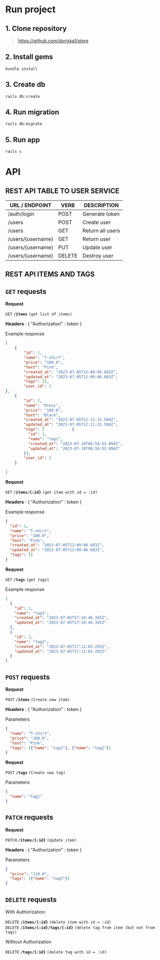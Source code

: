 # Run project

## 1. Clone repository

> https://github.com/doriska1/store

## 2. Install gems

`bundle install`

## 3. Create db

`rails db:create`

## 4. Run migration

`rails db:migrate`

## 5. Run app

`rails s`

# API

## REST API TABLE TO USER SERVICE

URL / ENDPOINT    |    VERB    |    DESCRIPTION   
----------------- | ---------- | -------------- 
/auth/login       |    POST    | Generate token
/users            |    POST    | Create user      
/users            |    GET     | Return all users
/users/{username} |    GET     | Return user      
/users/{username} |    PUT     | Update user      
/users/{username} |   DELETE   | Destroy user     

## REST API ITEMS AND TAGS

## <code>GET</code> requests

**Request**
 <summary><code>GET</code> <code><b>/items</b></code> <code>(get list of items)</code></summary>

**Headers** : { "Authorization" : token }

 Example response

```json
[
    {
        "id": 1,
        "name": "T-shirt",
        "price": "100.0",
        "text": "Pink",
        "created_at": "2023-07-05T12:09:06.683Z",
        "updated_at": "2023-07-05T12:09:06.683Z",
        "tags": [],
        "user_id": 2
},
    {
        "id": 2,
        "name": "Dress",
        "price": "100.0",
        "text": "Black",
        "created_at": "2023-07-05T12:11:15.504Z",
        "updated_at": "2023-07-05T12:11:15.504Z",
        "tags": [            {
          "id": 1,
          "name": "tag1",
          "created_at": "2023-07-10T08:58:53.094Z",
          "updated_at": "2023-07-10T08:58:53.094Z"
        }],
        "user_id": 2
    }

]
```

**Request**
 <summary><code>GET</code> <code><b>/items/{:id}</b></code> <code>(get item with id = :id)</code></summary>

**Headers** : { "Authorization" : token }

Example response

```json
{
  "id": 1,
  "name": "T-shirt",
  "price": "100.0",
  "text": "Pink",
  "created_at": "2023-07-05T12:09:06.683Z",
  "updated_at": "2023-07-05T12:09:06.683Z",
  "tags": []
}
```

**Request**
 <summary><code>GET</code> <code><b>/tags</b></code> <code>(get tags)</code></summary>

Example response

```json
[
  {
    "id": 1,
    "name": "tag1",
    "created_at": "2023-07-05T17:10:46.345Z",
    "updated_at": "2023-07-05T17:10:46.345Z"
  },
  {
    "id": 2,
    "name": "tag2",
    "created_at": "2023-07-05T17:11:03.293Z",
    "updated_at": "2023-07-05T17:11:03.293Z"
  }
]
```

## <code>POST</code> requests

**Request**
 <summary><code>POST</code> <code><b>/items</b></code> <code>(Create new item)</code></summary>

**Headers** : { "Authorization" : token }

Parameters 
```json
{
  "name": "T-shirt",
  "price": "100.0",
  "text": "Pink",
  "tags": [{"name": "tag1"}, {"name": "tag2"}]
}
```

**Request**

 <summary><code>POST</code> <code><b>/tags</b></code> <code>(Create new tag)</code></summary>

Parameters
```json
{
  "name": "tag1"
}
```
## <code>PATCH</code> requests

**Request**
 <summary><code>PATCH</code> <code><b>/items/{:id}</b></code> <code>(Update item)</code></summary>

**Headers** : { "Authorization" : token }

Parameters
```json
{
  "price": "110.0",
  "tags": [{"name": "tag3"}]
}
```
## <code>DELETE</code> requests

With Authorization:

 <summary><code>DELETE</code> <code><b>/items/{:id}</b></code> <code>(delete item with id = :id)</code></summary>

 <summary><code>DELETE</code> <code><b>/items/{:id}/tags/{:id}</b></code> <code>(delete tag from item (but not from tags)</code></summary>

Without Authorization

 <summary><code>DELETE</code> <code><b>/tags/{:id}</b></code> <code>(delete tag with id = :id)</code></summary>
